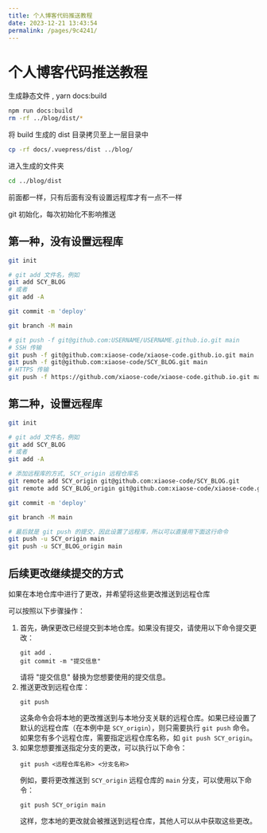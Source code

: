 ```yaml
---
title: 个人博客代码推送教程
date: 2023-12-21 13:43:54
permalink: /pages/9c4241/
---
```

# 个人博客代码推送教程

生成静态文件 , yarn docs:build

```bash
npm run docs:build
rm -rf ../blog/dist/*
```

将 build 生成的 dist 目录拷贝至上一层目录中

```bash
cp -rf docs/.vuepress/dist ../blog/
```

进入生成的文件夹

```bash
cd ../blog/dist
```

前面都一样，只有后面有没有设置远程库才有一点不一样

git 初始化，每次初始化不影响推送

## 第一种，没有设置远程库

```bash
git init

# git add 文件名，例如
git add SCY_BLOG
# 或者
git add -A

git commit -m 'deploy'

git branch -M main

# git push -f git@github.com:USERNAME/USERNAME.github.io.git main
# SSH 传输
git push -f git@github.com:xiaose-code/xiaose-code.github.io.git main
git push -f git@github.com:xiaose-code/SCY_BLOG.git main
# HTTPS 传输
git push -f https://github.com/xiaose-code/xiaose-code.github.io.git main
```

## 第二种，设置远程库

```bash
git init

# git add 文件名，例如
git add SCY_BLOG
# 或者
git add -A

# 添加远程库的方式, SCY_origin 远程仓库名
git remote add SCY_origin git@github.com:xiaose-code/SCY_BLOG.git
git remote add SCY_BLOG_origin git@github.com:xiaose-code/xiaose-code.github.io.git

git commit -m 'deploy'

git branch -M main

# 最后就是 git push 的提交，因此设置了远程库，所以可以直接用下面这行命令
git push -u SCY_origin main
git push -u SCY_BLOG_origin main
```

## 后续更改继续提交的方式

如果在本地仓库中进行了更改，并希望将这些更改推送到远程仓库

可以按照以下步骤操作：

1. 首先，确保更改已经提交到本地仓库。如果没有提交，请使用以下命令提交更改：
   ```
   git add .
   git commit -m "提交信息"
   ```
   请将 "提交信息" 替换为您想要使用的提交信息。
2. 推送更改到远程仓库：
   ```
   git push
   ```
   这条命令会将本地的更改推送到与本地分支关联的远程仓库。如果已经设置了默认的远程仓库（在本例中是 `SCY_origin`），则只需要执行 `git push` 命令。如果您有多个远程仓库，需要指定远程仓库名称，如 `git push SCY_origin`。
3. 如果您想要推送指定分支的更改，可以执行以下命令：
   ```
   git push <远程仓库名称> <分支名称>
   ```
   例如，要将更改推送到 `SCY_origin` 远程仓库的 `main` 分支，可以使用以下命令：
   ```
   git push SCY_origin main
   ```
   这样，您本地的更改就会被推送到远程仓库，其他人可以从中获取这些更改。
